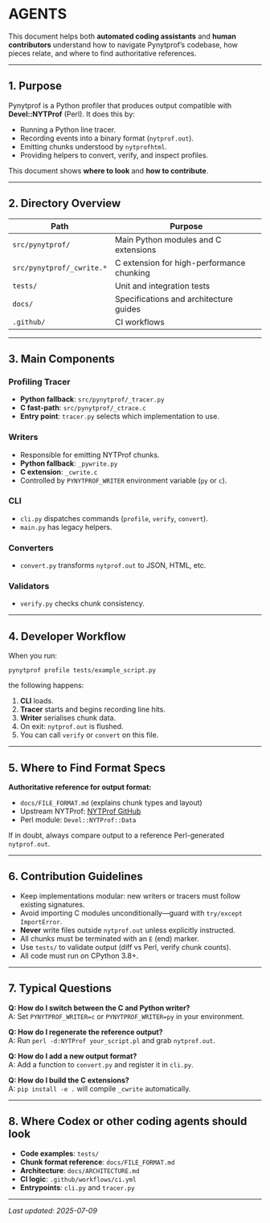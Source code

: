# AGENTS

This document helps both **automated coding assistants** and **human contributors** understand how to navigate Pynytprof’s codebase, how pieces relate, and where to find authoritative references.

---

## 1. Purpose

Pynytprof is a Python profiler that produces output compatible with **Devel::NYTProf** (Perl). It does this by:

- Running a Python line tracer.
- Recording events into a binary format (`nytprof.out`).
- Emitting chunks understood by `nytprofhtml`.
- Providing helpers to convert, verify, and inspect profiles.

This document shows **where to look** and **how to contribute**.

---

## 2. Directory Overview

| Path                      | Purpose                                    |
|---------------------------|--------------------------------------------|
| `src/pynytprof/`          | Main Python modules and C extensions      |
| `src/pynytprof/_cwrite.*` | C extension for high-performance chunking |
| `tests/`                  | Unit and integration tests                |
| `docs/`                   | Specifications and architecture guides    |
| `.github/`                | CI workflows                              |

---

## 3. Main Components

### Profiling Tracer
- **Python fallback**: `src/pynytprof/_tracer.py`
- **C fast-path**: `src/pynytprof/_ctrace.c`
- **Entry point**: `tracer.py` selects which implementation to use.

### Writers
- Responsible for emitting NYTProf chunks.
- **Python fallback**: `_pywrite.py`
- **C extension**: `_cwrite.c`
- Controlled by `PYNYTPROF_WRITER` environment variable (`py` or `c`).

### CLI
- `cli.py` dispatches commands (`profile`, `verify`, `convert`).
- `main.py` has legacy helpers.

### Converters
- `convert.py` transforms `nytprof.out` to JSON, HTML, etc.

### Validators
- `verify.py` checks chunk consistency.

---

## 4. Developer Workflow

When you run:

```
pynytprof profile tests/example_script.py
```

the following happens:

1. **CLI** loads.
2. **Tracer** starts and begins recording line hits.
3. **Writer** serialises chunk data.
4. On exit: `nytprof.out` is flushed.
5. You can call `verify` or `convert` on this file.

---

## 5. Where to Find Format Specs

**Authoritative reference for output format:**
- `docs/FILE_FORMAT.md` (explains chunk types and layout)
- Upstream NYTProf: [NYTProf GitHub](https://github.com/timbunce/devel-nytprof)
- Perl module: `Devel::NYTProf::Data`

If in doubt, always compare output to a reference Perl-generated `nytprof.out`.

---

## 6. Contribution Guidelines

- Keep implementations modular: new writers or tracers must follow existing signatures.
- Avoid importing C modules unconditionally—guard with `try/except ImportError`.
- **Never** write files outside `nytprof.out` unless explicitly instructed.
- All chunks must be terminated with an `E` (end) marker.
- Use `tests/` to validate output (diff vs Perl, verify chunk counts).
- All code must run on CPython 3.8+.

---

## 7. Typical Questions

**Q: How do I switch between the C and Python writer?**  
A: Set `PYNYTPROF_WRITER=c` or `PYNYTPROF_WRITER=py` in your environment.

**Q: How do I regenerate the reference output?**  
A: Run `perl -d:NYTProf your_script.pl` and grab `nytprof.out`.

**Q: How do I add a new output format?**  
A: Add a function to `convert.py` and register it in `cli.py`.

**Q: How do I build the C extensions?**  
A: `pip install -e .` will compile `_cwrite` automatically.

---

## 8. Where Codex or other coding agents should look

- **Code examples**: `tests/`
- **Chunk format reference**: `docs/FILE_FORMAT.md`
- **Architecture**: `docs/ARCHITECTURE.md`
- **CI logic**: `.github/workflows/ci.yml`
- **Entrypoints**: `cli.py` and `tracer.py`

---

_Last updated: 2025-07-09_


